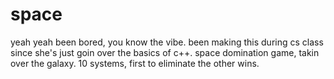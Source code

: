 # space
yeah yeah
been bored, you know the vibe. been making this during cs class since she's just goin over the basics of c++. space domination game, takin over the galaxy. 10 systems, first to eliminate the other wins. 
